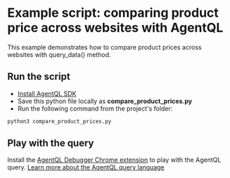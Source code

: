 # Example script: comparing product price across websites with AgentQL

This example demonstrates how to compare product prices across websites with query_data() method.

## Run the script

- [Install AgentQL SDK](https://docs.agentql.com/docs/installation/sdk-installation)
- Save this python file locally as **compare_product_prices.py**
- Run the following command from the project's folder:

```bash
python3 compare_product_prices.py
```

## Play with the query

Install the [AgentQL Debugger Chrome extension](https://docs.agentql.com/docs/installation/chrome-extension-installation/) to play with the AgentQL query. [Learn more about the AgentQL query language](https://docs.agentql.com/docs/agentql-query/query-intro)
